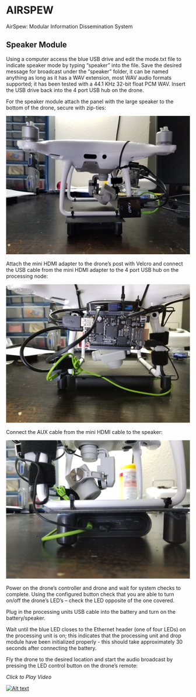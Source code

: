 
# AIRSPEW
AirSpew: Modular Information Dissemination System

## Speaker Module
Using a computer access the blue USB drive and edit the mode.txt file to indicate speaker mode by typing “speaker” into the file. Save the desired message for broadcast under the “speaker” folder, it can be named anything as long as it has a WAV extension, most WAV audio formats supported; it has been tested with a 44.1 KHz 32-bit float PCM WAV. Insert the USB drive back into the 4 port USB hub on the drone.

For the speaker module attach the panel with the large speaker to the bottom of the drone, secure with zip-ties:

![FTG AirSpew Logo](/media/pictures/Speaker_Bottom.jpg)

Attach the mini HDMI adapter to the drone’s post with Velcro and connect the USB cable from the mini HDMI adapter to the 4 port USB hub on the processing node:

![FTG AirSpew Logo](/media/pictures/Speaker-Adapter.jpg)

Connect the AUX cable from the mini HDMI cable to the speaker:

![FTG AirSpew Logo](/media/pictures/Speaker_AUX.jpg)

Power on the drone’s controller and drone and wait for system checks to complete. Using the configured button check that you are able to turn on/off the drone’s LED’s – check the LED opposite of the one covered.

Plug in the processing units USB cable into the battery and turn on the battery/speaker.

Wait until the blue LED closes to the Ethernet header (one of four LEDs) on the processing unit is on; this indicates that the processing unit and drop module have been initialized properly - this should take approximately 30 seconds after connecting the battery.

Fly the drone to the desired location and start the audio broadcast by pressing the LED control button on the drone’s remote:

*Click to Play Video*

[![Alt text](https://img.youtube.com/vi/TW44L8E1E_U/0.jpg)](https://www.youtube.com/watch?v=TW44L8E1E_U)


